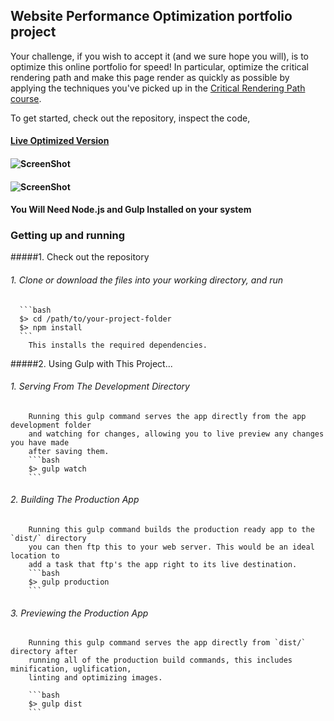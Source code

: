 ## Website Performance Optimization portfolio project

Your challenge, if you wish to accept it (and we sure hope you will), is to optimize this online portfolio for speed! In particular, optimize the critical rendering path and make this page render as quickly as possible by applying the techniques you've picked up in the [Critical Rendering Path course](https://www.udacity.com/course/ud884).

To get started, check out the repository, inspect the code,

#### [Live Optimized Version](http://pizza.mncarpenter.ninja)
#### ![ScreenShot](https://raw.githubusercontent.com/xXSirenSxOpusXx/frontend-nanodegree-mobile-portfolio/master/PGSpdScrn.jpg)
#### ![ScreenShot](https://raw.githubusercontent.com/xXSirenSxOpusXx/frontend-nanodegree-mobile-portfolio/master/PGSpdScrn2.jpg)

#### You Will Need Node.js and Gulp Installed on your system
   

###  Getting up and running

#####1. Check out the repository
######    1. Clone or download the files into your working directory, and run

      ```bash
      $> cd /path/to/your-project-folder
      $> npm install
      ```
        This installs the required dependencies.

#####2.  Using Gulp with This Project...
######    1.  Serving From The Development Directory
        Running this gulp command serves the app directly from the app development folder
        and watching for changes, allowing you to live preview any changes you have made
        after saving them.
        ```bash
        $> gulp watch
        ```
######     2. Building The Production App
        Running this gulp command builds the production ready app to the `dist/` directory
        you can then ftp this to your web server. This would be an ideal location to
        add a task that ftp's the app right to its live destination.
        ```bash
        $> gulp production
        ```    
######    3.  Previewing the Production App

        Running this gulp command serves the app directly from `dist/` directory after
        running all of the production build commands, this includes minification, uglification,
        linting and optimizing images. 

        ```bash
        $> gulp dist
        ```
